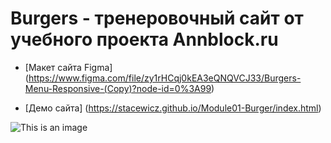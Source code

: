 # Burgers - тренеровочный сайт от учебного проекта Annblock.ru

 * [Макет сайта Figma] (https://www.figma.com/file/zy1rHCqj0kEA3eQNQVCJ33/Burgers-Menu-Responsive-(Copy)?node-id=0%3A99)

* [Демо сайта] (https://stacewicz.github.io/Module01-Burger/index.html)

![This is an image](https://klike.net/uploads/posts/2021-05/1622470433_1.jpg)